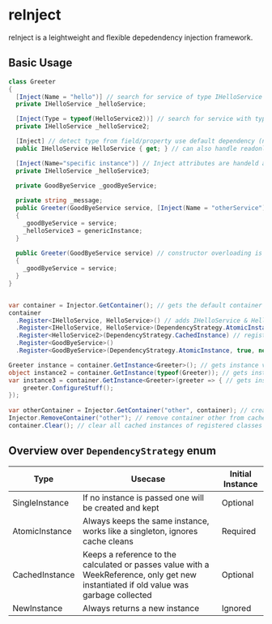 # reInject
reInject is a leightweight and flexible depedendency injection framework.

## Basic Usage
```csharp
class Greeter
{
  [Inject(Name = "hello")] // search for service of type IHelloService with name hello
  private IHelloService _helloService;

  [Inject(Type = typeof(HelloService2))] // search for service with type HelloService2 (overwrites autodetected type from field)
  private IHelloService _helloService2;

  [Inject] // detect type from field/property use default dependency (name = null)
  public IHelloService HelloService { get; } // can also handle readonly properties

  [Inject(Name="specific instance")] // Inject attributes are handeld after object construction and therby overwrite constructor set properties/fields
  private IHelloService _helloService3;
  
  private GoodByeService _goodByeService;

  private string _message;
  public Greeter(GoodByeService service, [Inject(Name = "otherService")]GoodByeService otherService, IHelloService genericInstance) // constructor injection also works
  { 
    _goodByeService = service;  
    _helloService3 = genericInstance;
  }
  
  public Greeter(GoodByeService service) // constructor overloading is handeld as well, always the constructor with the most known dependencies of the container is taken
  {
    _goodByeService = service; 
  }
}


var container = Injector.GetContainer(); // gets the default container where name is null, containers are compatible with System.IServiceProvider
container
  .Register<IHelloService, HelloService>() // adds IHelloService & HelloService to collection which both resolve to HelloService with strategy SingleInstance
  .Register<IHelloService, HelloService>(DependencyStrategy.AtomicInstance, true, new HelloService(), "hello") // registers an AtomicInstance
  .Register<HelloService2>(DependencyStrategy.CachedInstance) // register caches instance
  .Register<GoodByeService>()
  .Register<GoodByeService>(DependencyStrategy.AtomicInstance, true, new GoodByeService("Custom goodbye message"), "otherService"); // register second goodbyeservice which for example has specific settings and should be accessible with a name

Greeter instance = container.GetInstance<Greeter>(); // gets instance via generic parameter
object instance2 = container.GetInstance(typeof(Greeter)); // gets instance via type
var instance3 = container.GetInstance<Greeter>(greeter => { // gets instance via generic and calls passed configuration action
	greeter.ConfigureStuff(); 
});
  
var otherContainer = Injector.GetContainer("other", container); // creates a new container with the name other and set the parent as the already existing container. If a container doens't know a type it searches it's parent for it, parent can be null. Parent is only set if container with the given name is first created
Injector.RemoveContainer("other"); // remove container other from cache, if GetContainer with name other is called again a new container will be created
container.Clear(); // clear all cached instances of registered classes except AtomicInstance 
```
## Overview over `DependencyStrategy` enum

| Type           | Usecase                                                                                                                                | Initial Instance |
|----------------|----------------------------------------------------------------------------------------------------------------------------------------|------------------|
| SingleInstance | If no instance is passed one will be created and kept                                                                                  | Optional         |
| AtomicInstance | Always keeps the same instance, works like a singleton, ignores cache cleans                                                           | Required         |
| CachedInstance | Keeps a reference to the calculated or passes value with a WeekReference, only get new instantiated if old value was garbage collected | Optional         |
| NewInstance    | Always returns a new instance                                                                                                          | Ignored          |
